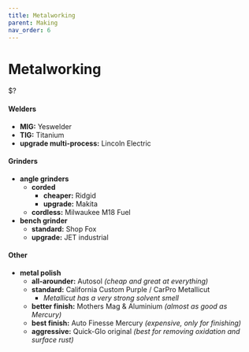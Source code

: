 ```yaml
---
title: Metalworking
parent: Making
nav_order: 6
---
```

# Metalworking

$?

#### Welders

- **MIG:** Yeswelder
- **TIG:** Titanium
- **upgrade multi-process:** Lincoln Electric

#### Grinders

- **angle grinders**
	- **corded** 
		- **cheaper:** Ridgid
		- **upgrade:** Makita
	- **cordless:** Milwaukee M18 Fuel
- **bench grinder** 
	- **standard:** Shop Fox
	- **upgrade:** JET industrial

#### Other

- **metal polish** 
	- **all-arounder:** Autosol *(cheap and great at everything)*
	- **standard:** California Custom Purple / CarPro Metallicut
		- *Metallicut has a very strong solvent smell*
	- **better finish:** Mothers Mag & Aluminium *(almost as good as Mercury)*
	- **best finish:** Auto Finesse Mercury *(expensive, only for finishing)*
	- **aggressive:** Quick-Glo original *(best for removing oxidation and surface rust)*
